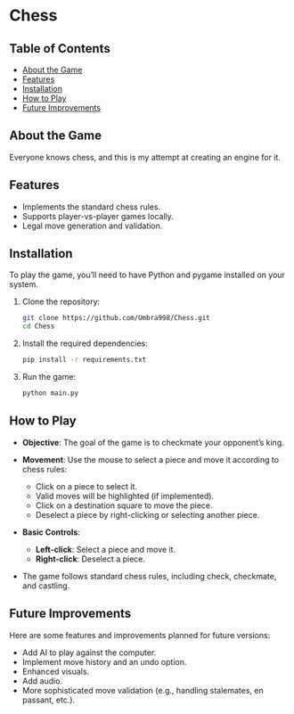 # Chess

## Table of Contents
- [About the Game](#about-the-game)
- [Features](#features)
- [Installation](#installation)
- [How to Play](#how-to-play)
- [Future Improvements](#future-improvements)

## About the Game
Everyone knows chess, and this is my attempt at creating an engine for it.

## Features
- Implements the standard chess rules.
- Supports player-vs-player games locally.
- Legal move generation and validation.

## Installation
To play the game, you’ll need to have Python and pygame installed on your system.

1. Clone the repository:
    ```bash
    git clone https://github.com/Umbra998/Chess.git
    cd Chess
    ```

2. Install the required dependencies:
    ```bash
    pip install -r requirements.txt
    ```

3. Run the game:
    ```bash
    python main.py
    ```

## How to Play
- **Objective**: The goal of the game is to checkmate your opponent’s king.
- **Movement**: Use the mouse to select a piece and move it according to chess rules:
  - Click on a piece to select it.
  - Valid moves will be highlighted (if implemented).
  - Click on a destination square to move the piece.
  - Deselect a piece by right-clicking or selecting another piece.
  
- **Basic Controls**:
  - **Left-click**: Select a piece and move it.
  - **Right-click**: Deselect a piece.
  
- The game follows standard chess rules, including check, checkmate, and castling.

## Future Improvements
Here are some features and improvements planned for future versions:
- Add AI to play against the computer.
- Implement move history and an undo option.
- Enhanced visuals.
- Add audio.
- More sophisticated move validation (e.g., handling stalemates, en passant, etc.).
